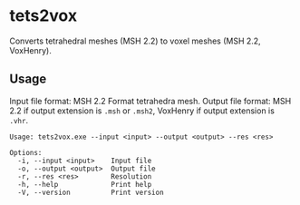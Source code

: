 # tets2vox
Converts tetrahedral meshes (MSH 2.2) to voxel meshes (MSH 2.2, VoxHenry).

## Usage

Input file format: MSH 2.2 Format tetrahedra mesh.
Output file format: MSH 2.2 if output extension is `.msh` or `.msh2`, VoxHenry if output extension is `.vhr`. 

```
Usage: tets2vox.exe --input <input> --output <output> --res <res>

Options:
  -i, --input <input>    Input file
  -o, --output <output>  Output file
  -r, --res <res>        Resolution
  -h, --help             Print help
  -V, --version          Print version
```
